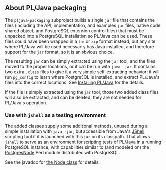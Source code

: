 ## About PL/Java packaging

The `pljava-packaging` subproject builds a single `jar` file that contains
the files (including the API, implementation, and examples `jar` files,
native code shared object, and PostgreSQL extension control files) that must
be unpacked into a PostgreSQL installation so PL/Java can be used. These files
could have been wrapped in a `tar` or `zip` format instead, but any site where
PL/Java will be used necessarily has Java installed, and therefore support for
the `jar` format, so it is an obvious choice.

The resulting `jar` can be simply extracted using the `jar` tool, and the files
moved to the proper locations, or it can be run with `java -jar`. It contains
two extra `.class` files to give it a very simple self-extracting behavior:
it will run `pg_config` to learn where PostgreSQL is installed, and extract
PL/Java's files into the correct locations. See [Installing PL/Java][install]
for the details.

If the file is simply extracted using the `jar` tool, those two added class
files will also be extracted, and can be deleted; they are not needed for
PL/Java's operation.

### Use with `jshell` as a testing environment

The added classes supply some additional methods, unused during a simple
installation with `java -jar`, but accessible from Java's [JShell][]
scripting tool if it is launched with this `jar` on its classpath.
That allows `jshell` to serve as an environment for scripting tests
of PL/Java in a running PostgreSQL instance, with capabilities similar to
(and modeled on) the [PostgresNode][] Perl module distributed with PostgreSQL.

See the javadoc for [the Node class][node] for details.

[install]: ../install/install.html
[JShell]: https://docs.oracle.com/javase/9/jshell/introduction-jshell.htm
[PostgresNode]: https://git.postgresql.org/gitweb/?p=postgresql.git;a=blob;f=src/test/perl/PostgresNode.pm;h=aec3b9a;hb=e640093
[node]: apidocs/org/postgresql/pljava/packaging/Node.html
